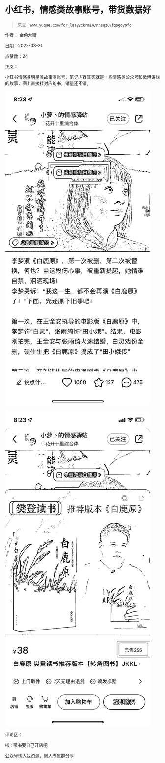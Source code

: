 # 小红书，情感类故事账号，带货数据好

> 原文：[`www.yuque.com/for_lazy/xkrm14/nnsqz0vfqsgoyofc`](https://www.yuque.com/for_lazy/xkrm14/nnsqz0vfqsgoyofc)



作者： 金色大街



日期：2023-03-31



点赞数：24



正文：



小红书情感类明星类故事类账号，笔记内容其实就是一些情感类公众号和微博讲烂的故事，图上直接挂对应的书，销量还不错。



![](img/cf8b422e148ae3b40834110414c9356e.png)  

![](img/fdceb695588ad139f921503313a01bd9.png)  

评论区：



彬 : 带书要自己开店吧



公众号懒人找资源，懒人专属群分享

</ne-p></ne-p>
